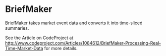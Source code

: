 # BriefMaker
BriefMaker takes market event data and converts it into time-sliced summaries.

See the Article on CodeProject at http://www.codeproject.com/Articles/1084612/BriefMaker-Processing-Real-Time-Market-Data for more details.